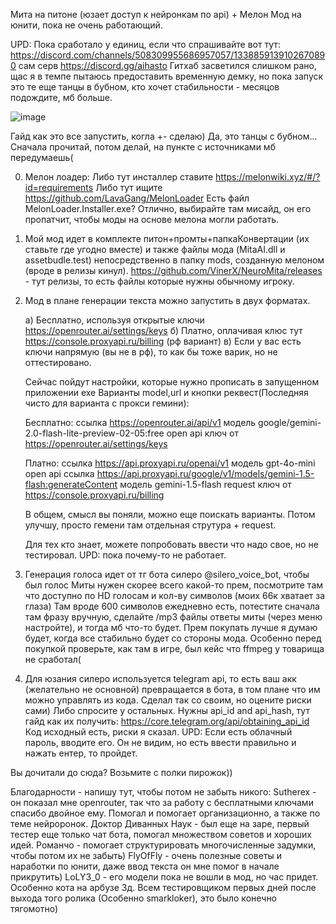 
Мита на питоне (юзает доступ к нейронкам по api) + Мелон Мод на юнити, пока не очень работающий.

UPD: Пока сработало у единиц, если что спрашивайте вот тут:
https://discord.com/channels/508309955686957057/1338859139102670890
сам серв https://discord.gg/aihasto
Гитхаб засветился слишком рано, щас я в темпе пытаюсь предоставить временную демку, но пока запуск это те еще танцы в бубном, кто хочет стабильности - месяцов подождите, мб больше.

![image](https://github.com/user-attachments/assets/1baad23d-d58a-484c-ba83-25a9f3dcbc03)



Гайд как это все запустить, когла +- сделаю)
Да, это танцы с бубном...
Сначала прочитай, потом делай, на пункте с источниками мб передумаешь(

0) Мелон лоадер:
Либо тут инсталлер ставите https://melonwiki.xyz/#/?id=requirements
Либо тут ищите https://github.com/LavaGang/MelonLoader
Есть файл MelonLoader.Installer.exe?
Отлично, выбирайте там мисайд, он его пропатчит, чтобы моды на основе мелона могли работать.

1) Мой мод идет в комплекте питон+промты+папкаКонвертации (их ставьте где угодно вместе) и также файлы мода (MitaAI.dll и assetbudle.test) непосредственно в папку mods, 
созданную мелоном (вроде в релизы кинул).
https://github.com/VinerX/NeuroMita/releases - тут релизы, то есть файлы которые нужны обычному игроку.

2) Мод в плане генерации текста можно запустить в двух форматах.
   
   а) Бесплатно, используя открытые ключи https://openrouter.ai/settings/keys
   б) Платно, оплачивая клюс тут https://console.proxyapi.ru/billing (рф вариант)
   в) Если у вас есть ключи напрямую (вы не в рф), то как бы тоже варик, но не оттестировано.
   
   Сейчас пойдут настройки, которые нужно прописать в запущенном приложении exe
   Варианты model,url и кнопки реквест(Последняя чисто для варианта с прокси гемини):
   
   Бесплатно:
      ссылка https://openrouter.ai/api/v1 модель google/gemini-2.0-flash-lite-preview-02-05:free open api ключ от https://openrouter.ai/settings/keys
   
   Платно: 
      ссылка https://api.proxyapi.ru/openai/v1 модель gpt-4o-mini  open api
      ссылка https://api.proxyapi.ru/google/v1/models/gemini-1.5-flash:generateContent модель gemini-1.5-flash request ключ от https://console.proxyapi.ru/billing
   
   В общем, смысл вы поняли, можно еще поискать варианты. Потом улучшу, просто гемени там отдельная струтура + request.

   Для тех кто знает, можете попробовать ввести что надо свое, но не тестировал. UPD: пока почему-то не работает.

4) Генерация голоса идет от тг бота силеро @silero_voice_bot, чтобы был голос Миты нужен скорее всего какой-то прем, посмотрите там что доступно по HD голосам и кол-ву символов (моих 66к хватает за глаза)
Там вроде 600 символов ежедневно есть, потестите сначала там фразу вручную, сделайте /mp3 файлы ответы миты (через меню настройте), и тогда мб что-то будет. Прем покупать лучше я думаю будет, когда все стабильно будет со стороны мода.
Особенно перед покупкой проверьте, как там в игре, был кейс что ffmpeg у товарища не сработал(

6) Для юзания силеро используется telegram api, то есть ваш акк (желательно не основной) превращается в бота, в том плане что им можно управлять из кода. Сделал так со своим, но оцените риски сами) Либо спросите у остальных.
Нужны api_id and api_hash, тут гайд как их получить: https://core.telegram.org/api/obtaining_api_id
Код исходный есть, риски я сказал. 
UPD: Если есть облачный пароль, вводите его. Он не видим, но есть ввести правильно и нажать ентер, то пройдет.


Вы дочитали до сюда? Возьмите с полки пирожок))


Благодарности - напишу тут, чтобы потом не забыть никого:
Sutherex - он показал мне openrouter, так что за работу с бесплатными ключами спасибо двойное ему. Помогал и помогает организационно, а также по теме нейроронок.
Доктор Диванных Наук - был еще на заре, первый тестер еще только чат бота, помогал множеством советов и хороших идей.
Романчо - помогает структурировать многочисленные задумки, чтобы потом их не забыть)
FlyOfFly - очень полезные советы и наработки по юнити, даже ввод текста он мне помог в начале прикрутить)
LoLY3_0 - его модели пока не вошли в мод, но час придет. Особенно кота на арбузе 3д. 
Всем тестировщиком первых дней после выхода того ролика (Особенно smarkloker), это было конечно тягомотно) 
 

